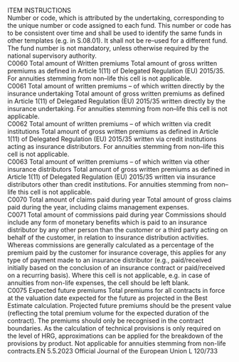 
ITEM  INSTRUCTIONS  
Number or code, which is attributed by the undertaking, corresponding to the 
unique number or code assigned to each fund. This number or code has to be 
consistent over time and shall be used to identify the same funds in other 
templates (e.g. in S.08.01). It shall not be re–used for a different fund. 
The fund number is not mandatory, unless otherwise required by the national 
supervisory authority.  
C0060  Total amount of Written 
premiums  Total amount of gross written premiums as defined in Article 1(11) of Delegated 
Regulation (EU) 2015/35. 
For annuities stemming from non–life this cell is not applicable.  
C0061  Total amount of written 
premiums – of which written 
directly by the insurance 
undertaking  Total amount of gross written premiums as defined in Article 1(11) of Delegated 
Regulation (EU) 2015/35 written directly by the insurance undertaking. 
For annuities stemming from non–life this cell is not applicable.  
C0062  Total amount of written 
premiums – of which written 
via credit institutions  Total amount of gross written premiums as defined in Article 1(11) of Delegated 
Regulation (EU) 2015/35 written via credit institutions acting as insurance 
distributors. 
For annuities stemming from non–life this cell is not applicable.  
C0063  Total amount of written 
premiums – of which written 
via other insurance distributors  Total amount of gross written premiums as defined in Article 1(11) of Delegated 
Regulation (EU) 2015/35 written via insurance distributors other than credit 
institutions. 
For annuities stemming from non–life this cell is not applicable.  
C0070  Total amount of claims paid 
during year  Total amount of gross claims paid during the year, including claims management 
expenses.  
C0071  Total amount of commissions 
paid during year  Commissions should include any form of monetary benefits which is paid to an 
insurance distributor by any other person than the customer or a third party 
acting on behalf of the customer, in relation to insurance distribution activities. 
Whereas commissions are generally calculated as a percentage of the premium 
paid by the customer for insurance coverage, this applies for any type of payment 
made to an insurance distributor (e.g., paid/received initially based on the 
conclusion of an insurance contract or paid/received on a recurring basis). 
Where this cell is not applicable, e.g. in case of annuities from non-life expenses, 
the cell should be left blank.  
C0075  Expected future premiums  Total premiums for all contracts in force at the valuation date expected for the 
future as projected in the Best Estimate calculation. Projected future premiums 
should be the present value (reflecting the total premium volume for the expected 
duration of the contract). 
The premiums should only be recognised in the contract boundaries. 
As the calculation of technical provisions is only required on the level of HRG, 
approximations can be applied for the breakdown of the provisions by product. 
Not applicable for annuities stemming from non-life contracts.EN  5.5.2023 Official Journal of the European Union L 120/733